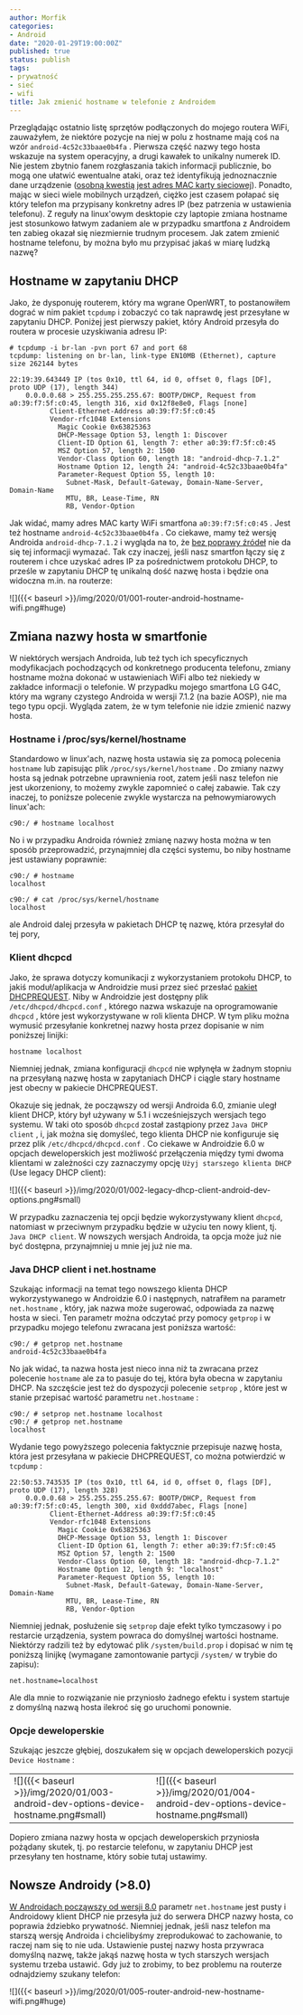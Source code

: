 ```yaml
---
author: Morfik
categories:
- Android
date: "2020-01-29T19:00:00Z"
published: true
status: publish
tags:
- prywatność
- sieć
- wifi
title: Jak zmienić hostname w telefonie z Androidem
---
```


Przeglądając ostatnio listę sprzętów podłączonych do mojego routera WiFi, zauważyłem, że niektóre
pozycje na niej w polu z hostname mają coś na wzór `android-4c52c33baae0b4fa` . Pierwsza część
nazwy tego hosta wskazuje na system operacyjny, a drugi kawałek to unikalny numerek ID.  Nie jestem
zbytnio fanem rozgłaszania takich informacji publicznie, bo mogą one ułatwić ewentualne ataki, oraz
też identyfikują jednoznacznie dane urządzenie ([osobną kwestią jest adres MAC karty sieciowej][4]).
Ponadto, mając w sieci wiele mobilnych urządzeń, ciężko jest czasem połapać się który telefon ma
przypisany konkretny adres IP (bez patrzenia w ustawienia telefonu). Z reguły na linux'owym
desktopie czy laptopie zmiana hostname jest stosunkowo łatwym zadaniem ale w przypadku smartfona z
Androidem ten zabieg okazał się niezmiernie trudnym procesem. Jak zatem zmienić hostname telefonu,
by można było mu przypisać jakaś w miarę ludzką nazwę?

<!--more-->
## Hostname w zapytaniu DHCP

Jako, że dysponuję routerem, który ma wgrane OpenWRT, to postanowiłem dograć w nim pakiet `tcpdump`
i zobaczyć co tak naprawdę jest przesyłane w zapytaniu DHCP. Poniżej jest pierwszy pakiet, który
Android przesyła do routera w procesie uzyskiwania adresu IP:

    # tcpdump -i br-lan -pvn port 67 and port 68
    tcpdump: listening on br-lan, link-type EN10MB (Ethernet), capture size 262144 bytes

    22:19:39.643449 IP (tos 0x10, ttl 64, id 0, offset 0, flags [DF], proto UDP (17), length 344)
        0.0.0.0.68 > 255.255.255.255.67: BOOTP/DHCP, Request from a0:39:f7:5f:c0:45, length 316, xid 0x12f8e8e0, Flags [none]
              Client-Ethernet-Address a0:39:f7:5f:c0:45
              Vendor-rfc1048 Extensions
                Magic Cookie 0x63825363
                DHCP-Message Option 53, length 1: Discover
                Client-ID Option 61, length 7: ether a0:39:f7:5f:c0:45
                MSZ Option 57, length 2: 1500
                Vendor-Class Option 60, length 18: "android-dhcp-7.1.2"
                Hostname Option 12, length 24: "android-4c52c33baae0b4fa"
                Parameter-Request Option 55, length 10:
                  Subnet-Mask, Default-Gateway, Domain-Name-Server, Domain-Name
                  MTU, BR, Lease-Time, RN
                  RB, Vendor-Option

Jak widać, mamy adres MAC karty WiFi smartfona `a0:39:f7:5f:c0:45` . Jest też hostname
`android-4c52c33baae0b4fa` . Co ciekawe, mamy też wersję Androida `android-dhcp-7.1.2` i wygląda na
to, że [bez poprawy źródeł][2] nie da się tej informacji wymazać. Tak czy inaczej, jeśli nasz
smartfon łączy się z routerem i chce uzyskać adres IP za pośrednictwem protokołu DHCP, to prześle w
zapytaniu DHCP tę unikalną dość nazwę hosta i będzie ona widoczna m.in. na routerze:

![]({{< baseurl >}}/img/2020/01/001-router-android-hostname-wifi.png#huge)

## Zmiana nazwy hosta w smartfonie

W niektórych wersjach Androida, lub też tych ich specyficznych modyfikacjach pochodzących od
konkretnego producenta telefonu, zmiany hostname można dokonać w ustawieniach WiFi albo też
niekiedy w zakładce informacji o telefonie. W przypadku mojego smartfona LG G4C, który ma wgrany
czystego Androida w wersji 7.1.2 (na bazie AOSP), nie ma tego typu opcji. Wygląda zatem, że w tym
telefonie nie idzie zmienić nazwy hosta.

### Hostname i /proc/sys/kernel/hostname

Standardowo w linux'ach, nazwę hosta ustawia się za pomocą polecenia `hostname` lub zapisując plik
`/proc/sys/kernel/hostname` . Do zmiany nazwy hosta są jednak potrzebne uprawnienia root, zatem
jeśli nasz telefon nie jest ukorzeniony, to możemy zwykle zapomnieć o całej zabawie. Tak czy
inaczej, to poniższe polecenie zwykle wystarcza na pełnowymiarowych linux'ach:

    c90:/ # hostname localhost

No i w przypadku Androida również zmianę nazwy hosta można w ten sposób przeprowadzić, przynajmniej
dla części systemu, bo niby hostname jest ustawiany poprawnie:

    c90:/ # hostname
    localhost

    c90:/ # cat /proc/sys/kernel/hostname
    localhost

ale Android dalej przesyła w pakietach DHCP tę nazwę, która przesyłał do tej pory,

### Klient dhcpcd

Jako, że sprawa dotyczy komunikacji z wykorzystaniem protokołu DHCP, to jakiś moduł/aplikacja w
Androidzie musi przez sieć przesłać [pakiet DHCPREQUEST][3]. Niby w Androidzie jest dostępny plik
`/etc/dhcpcd/dhcpcd.conf` , którego nazwa wskazuje na oprogramowanie `dhcpcd` , które jest
wykorzystywane w roli klienta DHCP. W tym pliku można wymusić przesyłanie konkretnej nazwy hosta
przez dopisanie w nim poniższej linijki:

    hostname localhost

Niemniej jednak, zmiana konfiguracji `dhcpcd` nie wpłynęła w żadnym stopniu na przesyłaną nazwę
hosta w zapytaniach DHCP i ciągle stary hostname jest obecny w pakiecie DHCPREQUEST.

Okazuje się jednak, że począwszy od wersji Androida 6.0, zmianie uległ klient DHCP, który był
używany w 5.1 i wcześniejszych wersjach tego systemu. W taki oto sposób `dhcpcd` został zastąpiony
przez `Java DHCP client` , i, jak można się domyśleć, tego klienta DHCP nie konfiguruje się przez
plik `/etc/dhcpcd/dhcpcd.conf` . Co ciekawe w Androidzie 6.0 w opcjach deweloperskich jest
możliwość przełączenia między tymi dwoma klientami w zależności czy zaznaczymy opcję `Użyj
starszego klienta DHCP` (Use legacy DHCP client):

![]({{< baseurl >}}/img/2020/01/002-legacy-dhcp-client-android-dev-options.png#small)

W przypadku zaznaczenia tej opcji będzie wykorzystywany klient `dhcpcd`, natomiast w przeciwnym
przypadku będzie w użyciu ten nowy klient, tj. `Java DHCP client`. W nowszych wersjach Androida, ta
opcja może już nie być dostępna, przynajmniej u mnie jej już nie ma.

### Java DHCP client i net.hostname

Szukając informacji na temat tego nowszego klienta DHCP wykorzystywanego w Androidzie 6.0 i
następnych, natrafiłem na parametr `net.hostname` , który, jak nazwa może sugerować, odpowiada za
nazwę hosta w sieci. Ten parametr można odczytać przy pomocy `getprop` i w przypadku mojego
telefonu zwracana jest poniższa wartość:

    c90:/ # getprop net.hostname
    android-4c52c33baae0b4fa

No jak widać, ta nazwa hosta jest nieco inna niż ta zwracana przez polecenie `hostname` ale za to
pasuje do tej, która była obecna w zapytaniu DHCP. Na szczęście jest też do dyspozycji polecenie
`setprop` , które jest w stanie przepisać wartość parametru `net.hostname` :

    c90:/ # setprop net.hostname localhost
    c90:/ # getprop net.hostname
    localhost

Wydanie tego powyższego polecenia faktycznie przepisuje nazwę hosta, która jest przesyłana w
pakiecie DHCPREQUEST, co można potwierdzić w `tcpdump` :

    22:50:53.743535 IP (tos 0x10, ttl 64, id 0, offset 0, flags [DF], proto UDP (17), length 328)
        0.0.0.0.68 > 255.255.255.255.67: BOOTP/DHCP, Request from a0:39:f7:5f:c0:45, length 300, xid 0xddd7abec, Flags [none]
              Client-Ethernet-Address a0:39:f7:5f:c0:45
              Vendor-rfc1048 Extensions
                Magic Cookie 0x63825363
                DHCP-Message Option 53, length 1: Discover
                Client-ID Option 61, length 7: ether a0:39:f7:5f:c0:45
                MSZ Option 57, length 2: 1500
                Vendor-Class Option 60, length 18: "android-dhcp-7.1.2"
                Hostname Option 12, length 9: "localhost"
                Parameter-Request Option 55, length 10:
                  Subnet-Mask, Default-Gateway, Domain-Name-Server, Domain-Name
                  MTU, BR, Lease-Time, RN
                  RB, Vendor-Option

Niemniej jednak, posłużenie się `setprop` daje efekt tylko tymczasowy i po restarcie urządzenia,
system powraca do domyślnej wartości hostname. Niektórzy radzili też by edytować plik
`/system/build.prop` i dopisać w nim tę poniższą linijkę (wymagane zamontowanie partycji `/system/`
w trybie do zapisu):

    net.hostname=localhost

Ale dla mnie to rozwiązanie nie przyniosło żadnego efektu i system startuje z domyślną nazwą hosta
ilekroć się go uruchomi ponownie.

### Opcje deweloperskie

Szukając jeszcze głębiej, doszukałem się w opcjach deweloperskich pozycji `Device Hostname` :

|     |    |
| --- | ---|
| ![]({{< baseurl >}}/img/2020/01/003-android-dev-options-device-hostname.png#small) | ![]({{< baseurl >}}/img/2020/01/004-android-dev-options-device-hostname.png#small) |

Dopiero zmiana nazwy hosta w opcjach deweloperskich przyniosła pożądany skutek, tj. po restarcie
telefonu, w zapytaniu DHCP jest przesyłany ten hostname, który sobie tutaj ustawimy.

## Nowsze Androidy (>8.0)

[W Androidach począwszy od wersji 8.0][1] parametr `net.hostname` jest pusty i Androidowy klient
DHCP nie przesyła już do serwera DHCP nazwy hosta, co poprawia ździebko prywatność. Niemniej
jednak, jeśli nasz telefon ma starszą wersję Androida i chcielibyśmy zreprodukować to zachowanie,
to raczej nam się to nie uda. Ustawienie pustej nazwy hosta przywraca domyślną nazwę, także jakąś
nazwę hosta w tych starszych wersjach systemu trzeba ustawić. Gdy już to zrobimy, to bez problemu
na routerze odnajdziemy szukany telefon:

![]({{< baseurl >}}/img/2020/01/005-router-android-new-hostname-wifi.png#huge)


[1]: https://source.android.com/security/enhancements/enhancements80
[2]: https://android.googlesource.com/platform/frameworks/base/+/refs/tags/android-7.1.2_r1/services/net/java/android/net/dhcp/DhcpPacket.java#617
[3]: https://en.wikipedia.org/wiki/Dynamic_Host_Configuration_Protocol#Request
[4]: https://source.android.com/devices/tech/connect/wifi-mac-randomization
